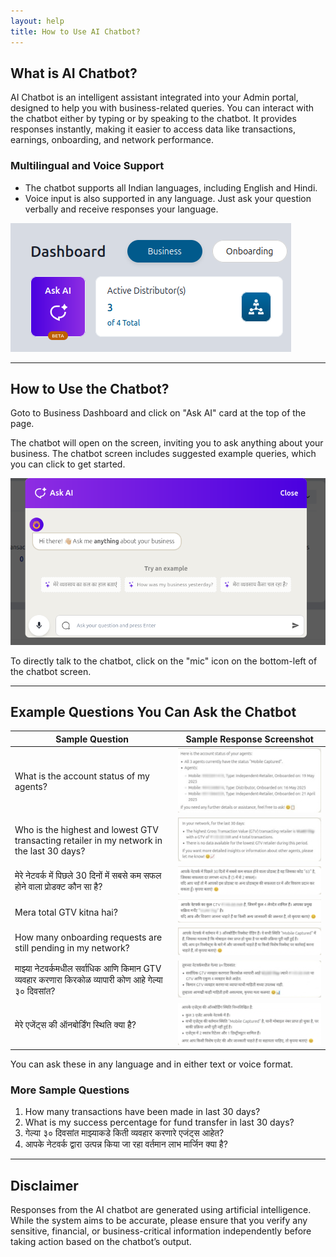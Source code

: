 ```yaml
---
layout: help
title: How to Use AI Chatbot?
---
```


## What is AI Chatbot?

AI Chatbot is an intelligent assistant integrated into your Admin portal, designed to help you with business-related queries. You can interact with the chatbot either by typing or by speaking to the chatbot. It provides responses instantly, making it easier to access data like transactions, earnings, onboarding, and network performance.

### Multilingual and Voice Support
- The chatbot supports all Indian languages, including English and Hindi.
- Voice input is also supported in any language. Just ask your question verbally and receive responses your language.

![AI Chat Interface](../images/help/chatbot/admin-portal.png)

---

## How to Use the Chatbot?

Goto to Business Dashboard and click on "Ask AI" card at the top of the page.

The chatbot will open on the screen, inviting you to ask anything about your business. The chatbot screen includes suggested example queries, which you can click to get started.

![AI Chat Interface](../images/help/chatbot/chatbot-ui-sample.png)

To directly talk to the chatbot, click on the "mic" icon on the bottom-left of the chatbot screen. 

---

## Example Questions You Can Ask the Chatbot

| Sample Question | Sample Response Screenshot|
| --- | --- |
| What is the account status of my agents? | ![AI Chat Response](../images/help/chatbot/ques1-ai.jpg) |
| Who is the highest and lowest GTV transacting retailer in my network in the last 30 days? | ![AI Chat Response](../images/help/chatbot/ques2-ai.jpg) |
| मेरे नेटवर्क में पिछले 30 दिनों में सबसे कम सफल होने वाला प्रोडक्ट कौन सा है? |  ![AI Chat Response](../images/help/chatbot/ques3-ai.jpeg) |
| Mera total GTV kitna hai? |  ![AI Chat Response](../images/help/chatbot/ques4-ai.jpeg) |
| How many onboarding requests are still pending in my network? |  ![AI Chat Response](../images/help/chatbot/ques5-ai.jpeg) |
| माझ्या नेटवर्कमधील सर्वाधिक आणि किमान GTV व्यवहार करणारा किरकोळ व्यापारी कोण आहे गेल्या ३० दिवसांत? |  ![AI Chat Response](../images/help/chatbot/ques6-ai.jpg) |
| मेरे एजेंट्स की ऑनबोर्डिंग स्थिति क्या है? |  ![AI Chat Response](../images/help/chatbot/ques7-ai.jpeg) |

You can ask these in any language and in either text or voice format.

### More Sample Questions
1. How many transactions have been made in last 30 days?
2. What is my success percentage for fund transfer in last 30 days?
3. गेल्या ३० दिवसांत माझ्याकडे किती व्यवहार करणारे एजंट्स आहेत?
5. आपके नेटवर्क द्वारा उत्पन्न किया जा रहा वर्तमान लाभ मार्जिन क्या है?

---

## Disclaimer

Responses from the AI chatbot are generated using artificial intelligence. While the system aims to be accurate, please ensure that you verify any sensitive, financial, or business-critical information independently before taking action based on the chatbot’s output.
